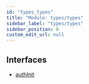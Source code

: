 ```yaml
---
id: "types_types"
title: "Module: types/types"
sidebar_label: "types/types"
sidebar_position: 0
custom_edit_url: null
---
```


## Interfaces

- [authInit](../interfaces/types_types.authInit.md)
